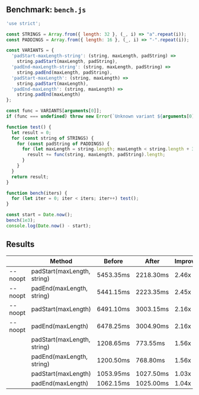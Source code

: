 ## Benchmark: `bench.js`

```js
'use strict';

const STRINGS = Array.from({ length: 32 }, (_, i) => "a".repeat(i));
const PADDINGS = Array.from({ length: 16 }, (_, i) => "-".repeat(i));

const VARIANTS = {
  'padStart-maxLength-string': (string, maxLength, padString) =>
    string.padStart(maxLength, padString),
  'padEnd-maxLength-string': (string, maxLength, padString) =>
    string.padEnd(maxLength, padString),
  'padStart-maxLength': (string, maxLength) =>
    string.padStart(maxLength),
  'padEnd-maxLength': (string, maxLength) =>
    string.padEnd(maxLength)
};

const func = VARIANTS[arguments[0]];
if (func === undefined) throw new Error(`Unknown variant ${arguments[0]}, expected ${Object.keys(VARIANTS).join(', ')}`);

function test() {
  let result = 0;
  for (const string of STRINGS) {
    for (const padString of PADDINGS) {
      for (let maxLength = string.length; maxLength < string.length + 32; maxLength++) {
        result += func(string, maxLength, padString).length;
      }
    }
  }
  return result;
}

function bench(iters) {
  for (let iter = 0; iter < iters; iter++) test();
}

const start = Date.now();
bench(1e3);
console.log(Date.now() - start);

```

## Results

|        |  Method  | Before | After | Improvement |
|--------|----------|--------|-------|-------------|
| --noopt | padStart(maxLength, string) | 5453.35ms | 2218.30ms | 2.46x |
| --noopt | padEnd(maxLength, string) | 5441.15ms | 2223.35ms | 2.45x |
| --noopt | padStart(maxLength) | 6491.10ms | 3003.15ms | 2.16x |
| --noopt | padEnd(maxLength) | 6478.25ms | 3004.90ms | 2.16x |
|  | padStart(maxLength, string) | 1208.65ms | 773.55ms | 1.56x |
|  | padEnd(maxLength, string) | 1200.50ms | 768.80ms | 1.56x |
|  | padStart(maxLength) | 1053.95ms | 1027.50ms | 1.03x |
|  | padEnd(maxLength) | 1062.15ms | 1025.00ms | 1.04x |
